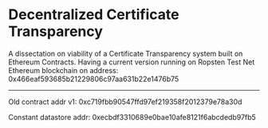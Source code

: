 # Decentralized Certificate Transparency
A dissectation on viability of a Certificate Transparency system built on Ethereum Contracts.
Having a current version running on Ropsten Test Net Ethereum blockchain on address: 0x466eaf593685b21229806c97aa631b22e1476b75

-------------------------------------------------------------------
Old contract addr v1:    0xc719fbb90547ffd97ef219358f2012379e78a30d

Constant datastore addr: 0xecbdf3310689e0bae10afe8121f6abcdedb97fb5
